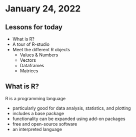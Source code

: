 # January 24, 2022

## Lessons for today

 - What is R?
 - A tour of R-studio
 - Meet the different R objects
   - Values & Numbers
   - Vectors
   - Dataframes
   - Matrices

## What is R?

R is a programming language
 * particularly good for data analysis, statistics, and plotting
 * includes a base package
 * functionality can be expanded using add-on packages
 * free and open-source software
 * an interpreted language
